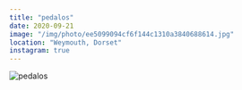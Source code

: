 ```yaml
---
title: "pedalos"
date: 2020-09-21
image: "/img/photo/ee5099094cf6f144c1310a3840688614.jpg"
location: "Weymouth, Dorset"
instagram: true
---
```


![pedalos](/img/photo/ee5099094cf6f144c1310a3840688614.jpg)
